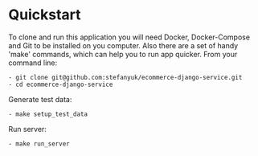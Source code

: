 # Quickstart

To clone and run this application you will need Docker, Docker-Compose and Git to be installed on you computer.
Also there are a set of handy 'make' commands, which can help you to run app quicker.
From your command line:

```
- git clone git@github.com:stefanyuk/ecommerce-django-service.git
- cd ecommerce-django-service
```

Generate test data:

```
- make setup_test_data
```

Run server:
```
- make run_server
```
